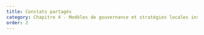 ```yaml
---
title: Constats partagés
category: Chapitre 4 - Modèles de gouvernance et stratégies locales inspirantes
order: 2
---
```

